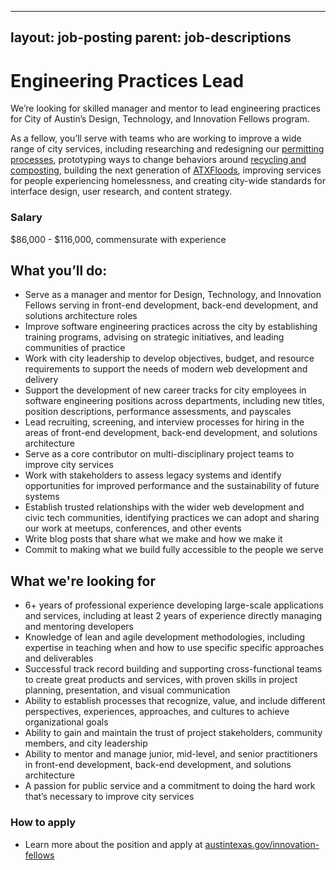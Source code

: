 
---
layout: job-posting
parent: job-descriptions
---

# Engineering Practices Lead
We’re looking for skilled manager and mentor to lead engineering practices for City of Austin’s Design, Technology, and Innovation Fellows program.
  
As a fellow, you’ll serve with teams who are working to improve a wide range of city services, including researching and redesigning our [permitting processes](http://www.austintexas.gov/department/development-services), prototyping ways to change behaviors around [recycling and composting](http://www.austintexas.gov/department/austin-resource-recovery), building the next generation of [ATXFloods](https://www.atxfloods.com/), improving services for people experiencing homelessness, and creating city-wide standards for interface design, user research, and content strategy.

### Salary
$86,000 - $116,000, commensurate with experience

## What you’ll do:
-   Serve as a manager and mentor for Design, Technology, and Innovation Fellows serving in front-end development, back-end development, and solutions architecture roles    
-   Improve software engineering practices across the city by establishing training programs, advising on strategic initiatives, and leading communities of practice   
-   Work with city leadership to develop objectives, budget, and resource requirements to support the needs of modern web development and delivery    
-   Support the development of new career tracks for city employees in software engineering positions across departments, including new titles, position descriptions, performance assessments, and payscales    
-   Lead recruiting, screening, and interview processes for hiring in the areas of front-end development, back-end development, and solutions architecture    
-   Serve as a core contributor on multi-disciplinary project teams to improve city services    
-   Work with stakeholders to assess legacy systems and identify opportunities for improved performance and the sustainability of future systems    
-   Establish trusted relationships with the wider web development and civic tech communities, identifying practices we can adopt and sharing our work at meetups, conferences, and other events  
-   Write blog posts that share what we make and how we make it    
-   Commit to making what we build fully accessible to the people we serve
    
## What we're looking for
-   6+ years of professional experience developing large-scale applications and services, including at least 2 years of experience directly managing and mentoring developers    
-   Knowledge of lean and agile development methodologies, including expertise in teaching when and how to use specific specific approaches and deliverables    
-   Successful track record building and supporting cross-functional teams to create great products and services, with proven skills in project planning, presentation, and visual communication    
-   Ability to establish processes that recognize, value, and include different perspectives, experiences, approaches, and cultures to achieve organizational goals    
-   Ability to gain and maintain the trust of project stakeholders, community members, and city leadership    
-   Ability to mentor and manage junior, mid-level, and senior practitioners in front-end development, back-end development, and solutions architecture    
-   A passion for public service and a commitment to doing the hard work that’s necessary to improve city services    

### How to apply
-   Learn more about the position and apply at [austintexas.gov/innovation-fellows](https://austintexas.gov/innovation-fellows)
